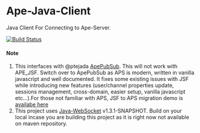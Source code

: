 Ape-Java-Client
===============

Java Client For Connecting to Ape-Server.

[![Build Status](https://travis-ci.org/kingster/Ape-Java-Client.svg?branch=master)](https://travis-ci.org/kingster/Ape-Java-Client)

#### Note
1. This interfaces with @ptejada [ApePubSub](https://github.com/ptejada/ApePubSub). This will not work with APE_JSF. Switch over to ApePubSub as APS is modern, written in vanilla javascript and well documented. It fixes some existing issues with JSF while introducing new features (user/channel properties update, sessions management, cross-domain, easier setup, vanilla javascript etc…).For those not familiar with APS, JSF to APS migration demo is [availabe here](https://github.com/lcharette/JSF-vs.-APS---Move-demo)
2. This project uses [Java-WebSocket](https://github.com/Davidiusdadi/Java-WebSocket) v1.3.1-SNAPSHOT. Build on your local incase you are building this project as it is right now not available on maven repository.

